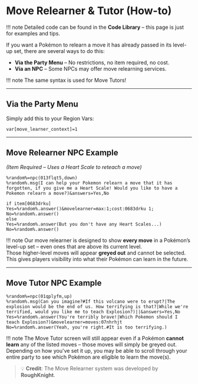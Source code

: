 # Move Relearner & Tutor (How-to)

!!! note
    Detailed code can be found in the **Code Library** – this page is just for examples and tips.

If you want a Pokémon to relearn a move it has already passed in its level-up set, there are several ways to do this:

- **Via the Party Menu** – No restrictions, no item required, no cost.  
- **Via an NPC** – Some NPCs may offer move relearning services.

!!! note
    The same syntax is used for Move Tutors!

---

## Via the Party Menu

Simply add this to your Region Vars:

```plaintext
var[move_learner_context]=1
```

---

## Move Relearner NPC Example  
*(Item Required – Uses a Heart Scale to reteach a move)*

```plaintext
%random%=npc(013flqt5,down)
%random%.msg(I can help your Pokemon relearn a move that it has forgotten, if you give me a Heart Scale! Would you like to have a Pokemon relearn a move?)&answers=Yes,No

if item[0683drku]
Yes=%random%.answer()&movelearner=max:1;cost:0683drku 1;
No=%random%.answer()
else
Yes=%random%.answer(But you don't have any Heart Scales...)
No=%random%.answer()
```

!!! note
    Our move relearner is designed to show **every move** in a Pokémon’s level-up set – even ones that are above its current level.  
    Those higher-level moves will appear **greyed out** and cannot be selected.  
    This gives players visibility into what their Pokémon can learn in the future.

---

## Move Tutor NPC Example

```plaintext
%random%=npc(01qplyfm,up)
%random%.msg(Can you imagine?#If this volcano were to erupt?|The explosion would be the end of us. How terrifying is that?|While we're terrified, would you like me to teach Explosion?)||&answers=Yes,No
Yes=%random%.answer(You're terribly brave!|Which Pokemon should I teach Explosion?)&movelearner=moves:07nhrhjt
No=%random%.answer(Yeah, you're right.#It is too terrifying.)
```

!!! note
    The Move Tutor screen will still appear even if a Pokémon **cannot learn** any of the listed moves – those moves will simply be greyed out.  
    Depending on how you've set it up, you may be able to scroll through your entire party to see which Pokémon are eligible to learn the move(s).

> 💡 **Credit**: The Move Relearner system was developed by **RoughKnight**.
